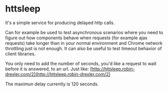 # httsleep

It's a simple service for producing delayed http calls.

Can for example be used to test asynchronous scenarios where you need to figure out how components behave when requests (for example ajax requests) take longer than in your normal environment and Chrome network throttling just is not enough.
It can also be useful to test timeout behavior of client libraries.

You only need to add the number of seconds, you'd like a request to wait before it is answered, to an url. Just like: [http://httsleep.robin-drexler.com/2](http://httsleep.robin-drexler.com/2)

The maximun delay currently is 120 seconds.
